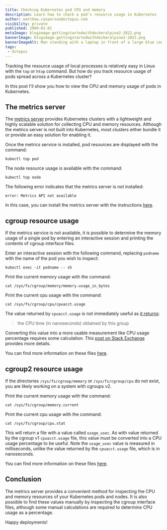 ```yaml
---
title: Checking Kubernetes pod CPU and memory
description: Learn how to check a pod's resource usage in Kubernetes
author: matthew.casperson@octopus.com
visibility: private
published: 2999-01-01
metaImage: blogimage-gettingstartedwithdockeralpine2-2022.png
bannerImage: blogimage-gettingstartedwithdockeralpine2-2022.png
bannerImageAlt: Man standing with a laptop in front of a large blue container
tags:
 - Octopus
---
```


Tracking the resource usage of local processes is relatively easy in Linux with the `top` or `htop` command. But how do you track resource usage of pods spread across a Kubernetes cluster?

In this post I'll show you how to view the CPU and memory usage of pods in Kubernetes.

## The metrics server

The [metrics server](https://github.com/kubernetes-sigs/metrics-server) provides Kubernetes clusters with a lightweight and highly scalable solution for collecting CPU and memory resources. Although the metrics server is not built into Kubernetes, most clusters either bundle it or provide an easy solution for enabling it.

Once the metrics service is installed, pod resources are displayed with the command:

```
kubectl top pod
```

The node resource usage is available with the command:

```
kubectl top node
```

The following error indicates that the metrics server is not installed:

```
error: Metrics API not available
```

In this case, you can install the metrics server with the instructions [here](https://github.com/kubernetes-sigs/metrics-server).

## cgroup resource usage

If the metrics service is not available, it is possible to determine the memory usage of a single pod by entering an interactive session and printing the contents of cgroup interface files.

Enter an interactive session with the following command, replacing `podname` with the name of the pod you wish to inspect:

```
kubectl exec -it podname -- sh
```

Print the current memory usage with the command:

```
cat /sys/fs/cgroup/memory/memory.usage_in_bytes
```

Print the current cpu usage with the command:

```
cat /sys/fs/cgroup/cpu/cpuacct.usage
```

The value returned by `cpuacct.usage` is not immediately useful as [it returns](https://www.kernel.org/doc/Documentation/cgroup-v1/cpuacct.txt):

> the CPU time (in nanoseconds) obtained by this group

Converting this value into a more usable measurement like CPU usage percentage requires some calculation. This [post on Stack Exchange](https://unix.stackexchange.com/a/451005) provides more details.

You can find more information on these files [here](https://www.kernel.org/doc/Documentation/cgroup-v1/00-INDEX).

## cgroup2 resource usage

If the directories `/sys/fs/cgroup/memory` or `/sys/fs/cgroup/cpu` do not exist, you are likely working on a system with cgroups v2.

Print the current memory usage with the command:

```
cat /sys/fs/cgroup/memory.current
```

Print the current cpu usage with the command:

```
cat /sys/fs/cgroup/cpu.stat
```

This will return a file with a value called `usage_usec`. As with value returned by the cgroup v1 `cpuacct.usage` file, this value must be converted into a CPU usage percentage to be useful. Note the `usage_usec` value is measured in milliseconds, unlike the value returned by the `cpuacct.usage` file, which is in nanoseconds. 

You can find more information on these files [here](https://www.kernel.org/doc/Documentation/cgroup-v2.txt).

## Conclusion

The metrics server provides a convenient method for inspecting the CPU and memory resources of your Kubernetes pods and nodes. It is also possible to find these values manually by inspecting the cgroup interface files, although some manual calculations are required to determine CPU usage as a percentage.

Happy deployments!